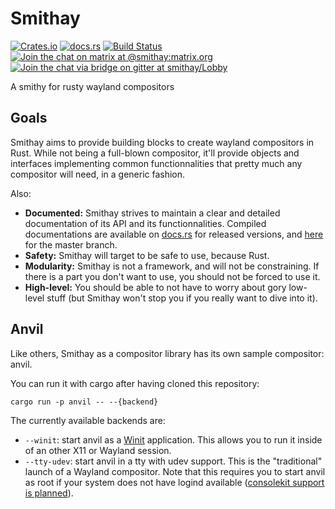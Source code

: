 # Smithay

[![Crates.io](http://meritbadge.herokuapp.com/smithay)](https://crates.io/crates/smithay)
[![docs.rs](https://docs.rs/smithay/badge.svg)](https://docs.rs/smithay)
[![Build Status](https://travis-ci.org/Smithay/smithay.svg?branch=master)](https://travis-ci.org/Smithay/smithay)
[![Join the chat on matrix at @smithay:matrix.org](matrix_badge.svg)](https://matrix.to/#/#smithay:matrix.org)
[![Join the chat via bridge on gitter at smithay/Lobby ](https://badges.gitter.im/smithay/Lobby.svg)](https://gitter.im/smithay/Lobby?utm_source=badge&utm_medium=badge&utm_campaign=pr-badge&utm_content=badge)

A smithy for rusty wayland compositors

## Goals

Smithay aims to provide building blocks to create wayland compositors in Rust. While not
being a full-blown compositor, it'll provide objects and interfaces implementing common
functionnalities that pretty much any compositor will need, in a generic fashion.

Also:

- **Documented:** Smithay strives to maintain a clear and detailed documentation of its API and its
  functionnalities. Compiled documentations are available on [docs.rs](https://docs.rs/smithay) for released
  versions, and [here](https://smithay.github.io/smithay) for the master branch.
- **Safety:** Smithay will target to be safe to use, because Rust.
- **Modularity:** Smithay is not a framework, and will not be constraining. If there is a
  part you don't want to use, you should not be forced to use it.
- **High-level:** You should be able to not have to worry about gory low-level stuff (but 
  Smithay won't stop you if you really want to dive into it).

## Anvil

Like others, Smithay as a compositor library has its own sample compositor: anvil.

You can run it with cargo after having cloned this repository:

```
cargo run -p anvil -- --{backend}
```

The currently available backends are:

- `--winit`: start anvil as a [Winit](https://github.com/tomaka/winit) application. This allows you to run it
  inside of an other X11 or Wayland session.
- `--tty-udev`: start anvil in a tty with udev support. This is the "traditional" launch of a Wayland
  compositor. Note that this requires you to start anvil as root if your system does not have logind
  available ([consolekit support is planned](https://github.com/Smithay/smithay/issues/95)).
